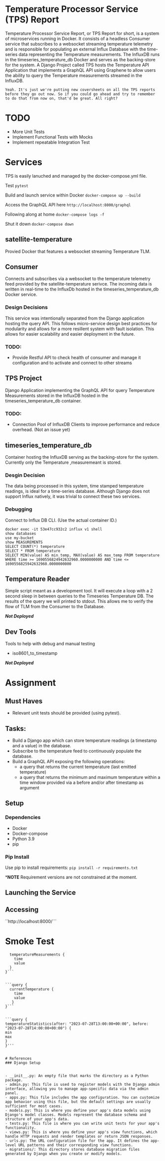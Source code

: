 # Temperature Processor Service (TPS) Report 
Temperature Processor Service Report, or TPS Report for short, is a system of microservices running in Docker.  It consists of a headless Consumer service that subscribes to a websocket streaming temperature telemetry and is responsible for populating an external Influx Database with the time-series data representing the Temperature measurements. The InfluxDB runs in the timeseries_temperature_db Docker and serves as the backing-store for the system. A Django Project called TPS hosts the Temperature API Application that implements a GraphQL API using Graphene to allow users the ability to query the Temperature measurements streamed in the InfluxDB. 

```Yeah. It's just we're putting new coversheets on all the TPS reports before they go out now. So if you could go ahead and try to remember to do that from now on, that'd be great. All right?```

# TODO
- More Unit Tests
- Implement Functional Tests with Mocks
- Implement repeatable Integration Test


# Services
TPS is easily lanuched and managed by the docker-compose.yml file.

Test
```pytest```

Build and launch service within Docker
```docker-compose up --build```

Access the GraphQL API here
```http://localhost:8000/graphql```

Following along at home
```docker-compose logs -f```

Shut it down
```docker-compose down```

## satellite-temperature
Provied Docker that features a websocket streaming Temperature TLM.

## Consumer
Connects and subscribes via a websocket to the temperature telemetry feed provided by the satellite-temperature serivce.  The incoming data is written in real-time to the InfluxDb hosted in the timeseries_temperature_db Docker service.

### Design Decisions
This service was intentionally separated from the Django application hosting the query API.  This follows micro-service design best practices for modularity and allows for a more resillent system with fault isolation.  This allows for easier scalability and easier deployment in the future.

### TODO:
- Provide Restful API to check health of consumer and manage it configuration and to activate and connect to other streams

## TPS Project
Django Application implementing the GraphQL API for query Temperature Measurements stored in the InfluxDB hosted in the timeseries_temperature_db container.

### TODO:
- Connection Pool of InfluxDB Clients to improve performance and reduce overhead. (Not an issue yet)


## timeseries_temperature_db
Container hosting the InfluxDB serving as the backing-store for the system.  Currently only the Temperature ,measuremeant is stored.  

### Desgin Decision
The data being processed in this system, time stamped temperature readings, is ideal for a time-series database.   Although Django does not support Influx natively, it was trivial to connect these two services.

### Debugging
Connect to Influx DB CLI. (Use the actual container ID.)
```
docker exec -it 53e47cc932c2 influx v1 shell
show databases
use my-bucket
show MEASUREMENTS
SELECT COUNT(*) temperature
SELECT * FROM temperature 
SELECT MIN(value) AS min_temp, MAX(value) AS max_temp FROM temperature WHERE time >= 1690556824942632960.0000000000 AND time <= 1690556825942632960.0000000000

```

## Temperature Reader
Simple script meant as a development tool.  It will execute a loop with a 2 second sleep in between queries to the Timeseries Temperature DB.  The results of the query we will printed to stdout.  This allows me to verify the flow of TLM from the Consumer to the Database.

***Not Deployed***

## Dev Tools
Tools to help with debug and manual testing
- iso8601_to_timestamp  

***Not Deployed***

# Assignment
## Must Haves

- Relevant unit tests should be provided (using pytest).


## Tasks:
- Build a Django app which can store temperature readings (a timestamp and a value) in the database.
- Subscribe to the temperature feed to continuously populate the
database.
- Build a GraphQL API exposing the following operations:
  - a query that returns the current temperature (last emitted temperature)
  - a query that returns the minimum and maximum temperature within a time window provided via a before
and/or after timestamp as argument

## Setup
### Dependencies
- Docker
- Docker-compose
- Python 3.9
- pip

### Pip Install
Use pip to install requirements:
`pip install -r requirements.txt`

***NOTE** Requirement versions are not constrained at the moment.

## Launching the Service


## Accessing

``http://localhost:8000/```



# Smoke Test
```query MyQuery {
  temperatureMeasurements {  
    time
    value
  }
}```


```query {
  currentTemperature {
    time
    value
   }
}```


```query {
temperatureStatistics(after: "2023-07-28T13:00:00+00:00", before: "2023-07-28T14:00:00+00:00") {
min
max
}
}'''


# References
### Django Setup


- __init__.py: An empty file that marks the directory as a Python package.
- admin.py: This file is used to register models with the Django admin interface, allowing you to manage app-specific data via the admin panel.
- apps.py: This file includes the app configuration. You can customize app behavior using this file, but the default settings are usually sufficient for most cases.
- models.py: This is where you define your app's data models using Django's model classes. Models represent the database schema and structure of your app's data.
- tests.py: This file is where you can write unit tests for your app's functionality.
- views.py: This is where you define your app's view functions, which handle HTTP requests and render templates or return JSON responses.
- urls.py: The URL configuration file for the app. It defines the app-level URL patterns and their corresponding view functions.
- migrations/: This directory stores database migration files generated by Django when you create or modify models.













